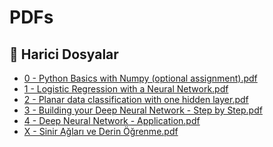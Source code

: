 # PDFs


<!--Index-->

## 🔗 Harici Dosyalar

- [0 - Python Basics with Numpy (optional assignment).pdf](./0%20-%20Python%20Basics%20with%20Numpy%20%28optional%20assignment%29.pdf)
- [1 - Logistic Regression with a Neural Network.pdf](./1%20-%20Logistic%20Regression%20with%20a%20Neural%20Network.pdf)
- [2 - Planar data classification with one hidden layer.pdf](./2%20-%20Planar%20data%20classification%20with%20one%20hidden%20layer.pdf)
- [3 - Building your Deep Neural Network - Step by Step.pdf](./3%20-%20Building%20your%20Deep%20Neural%20Network%20-%20Step%20by%20Step.pdf)
- [4 - Deep Neural Network - Application.pdf](./4%20-%20Deep%20Neural%20Network%20-%20Application.pdf)
- [X - Sinir Ağları ve Derin Öğrenme.pdf](./X%20-%20Sinir%20A%C4%9Flar%C4%B1%20ve%20Derin%20%C3%96%C4%9Frenme.pdf)


<!--Index-->

